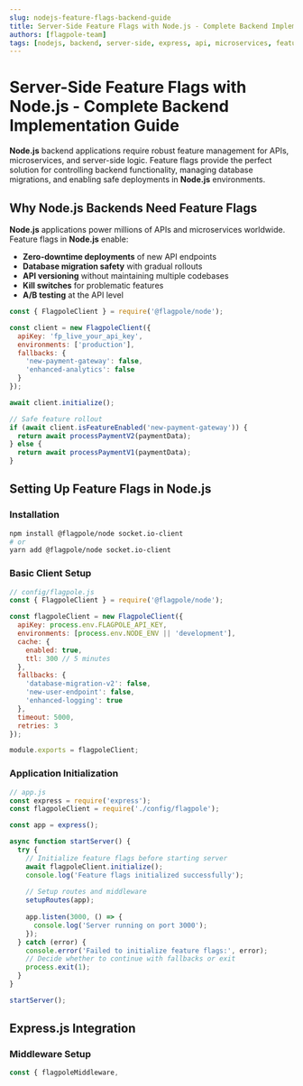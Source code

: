 ```yaml
---
slug: nodejs-feature-flags-backend-guide
title: Server-Side Feature Flags with Node.js - Complete Backend Implementation Guide
authors: [flagpole-team]
tags: [nodejs, backend, server-side, express, api, microservices, feature-flags]
---
```


# Server-Side Feature Flags with Node.js - Complete Backend Implementation Guide

**Node.js** backend applications require robust feature management for APIs, microservices, and server-side logic. Feature flags provide the perfect solution for controlling backend functionality, managing database migrations, and enabling safe deployments in **Node.js** environments.

## Why Node.js Backends Need Feature Flags

**Node.js** applications power millions of APIs and microservices worldwide. Feature flags in **Node.js** enable:

- **Zero-downtime deployments** of new API endpoints
- **Database migration safety** with gradual rollouts
- **API versioning** without maintaining multiple codebases
- **Kill switches** for problematic features
- **A/B testing** at the API level

```javascript
const { FlagpoleClient } = require('@flagpole/node');

const client = new FlagpoleClient({
  apiKey: 'fp_live_your_api_key',
  environments: ['production'],
  fallbacks: {
    'new-payment-gateway': false,
    'enhanced-analytics': false
  }
});

await client.initialize();

// Safe feature rollout
if (await client.isFeatureEnabled('new-payment-gateway')) {
  return await processPaymentV2(paymentData);
} else {
  return await processPaymentV1(paymentData);
}
```

<!-- truncate -->

## Setting Up Feature Flags in Node.js

### Installation

```bash
npm install @flagpole/node socket.io-client
# or
yarn add @flagpole/node socket.io-client
```

### Basic Client Setup

```javascript
// config/flagpole.js
const { FlagpoleClient } = require('@flagpole/node');

const flagpoleClient = new FlagpoleClient({
  apiKey: process.env.FLAGPOLE_API_KEY,
  environments: [process.env.NODE_ENV || 'development'],
  cache: {
    enabled: true,
    ttl: 300 // 5 minutes
  },
  fallbacks: {
    'database-migration-v2': false,
    'new-user-endpoint': false,
    'enhanced-logging': true
  },
  timeout: 5000,
  retries: 3
});

module.exports = flagpoleClient;
```

### Application Initialization

```javascript
// app.js
const express = require('express');
const flagpoleClient = require('./config/flagpole');

const app = express();

async function startServer() {
  try {
    // Initialize feature flags before starting server
    await flagpoleClient.initialize();
    console.log('Feature flags initialized successfully');
    
    // Setup routes and middleware
    setupRoutes(app);
    
    app.listen(3000, () => {
      console.log('Server running on port 3000');
    });
  } catch (error) {
    console.error('Failed to initialize feature flags:', error);
    // Decide whether to continue with fallbacks or exit
    process.exit(1);
  }
}

startServer();
```

## Express.js Integration

### Middleware Setup

```javascript
const { flagpoleMiddleware,